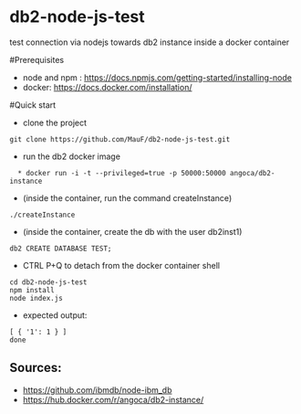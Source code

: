 # db2-node-js-test
test connection via nodejs towards db2 instance inside a docker container

#Prerequisites

* node and npm : https://docs.npmjs.com/getting-started/installing-node
* docker: https://docs.docker.com/installation/

#Quick start

* clone the project
```
git clone https://github.com/MauF/db2-node-js-test.git
```
* run the db2 docker image
```
  * docker run -i -t --privileged=true -p 50000:50000 angoca/db2-instance
```
  * (inside the container, run the command createInstance)
```  
./createInstance
```
  * (inside the container, create the db with the user db2inst1)
```  
db2 CREATE DATABASE TEST;
```
* CTRL P+Q to detach from the docker container shell
```
cd db2-node-js-test
npm install
node index.js
```
* expected output:
```
[ { '1': 1 } ] 
done
```

## Sources:
* https://github.com/ibmdb/node-ibm_db
* https://hub.docker.com/r/angoca/db2-instance/


